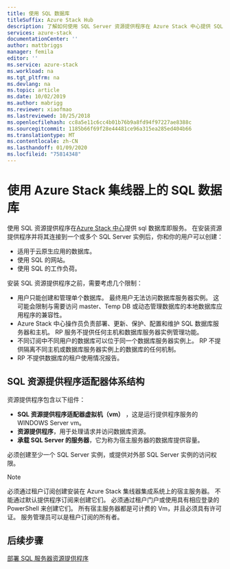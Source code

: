 ```yaml
---
title: 使用 SQL 数据库
titleSuffix: Azure Stack Hub
description: 了解如何使用 SQL Server 资源提供程序在 Azure Stack 中心提供 SQL 数据库即服务。
services: azure-stack
documentationCenter: ''
author: mattbriggs
manager: femila
editor: ''
ms.service: azure-stack
ms.workload: na
ms.tgt_pltfrm: na
ms.devlang: na
ms.topic: article
ms.date: 10/02/2019
ms.author: mabrigg
ms.reviewer: xiaofmao
ms.lastreviewed: 10/25/2018
ms.openlocfilehash: cc8a5e11c6cc4b01b76b9a8fd94f97227ae8388c
ms.sourcegitcommit: 1185b66f69f28e44481ce96a315ea285ed404b66
ms.translationtype: MT
ms.contentlocale: zh-CN
ms.lasthandoff: 01/09/2020
ms.locfileid: "75814348"
---
```

# <a name="use-sql-databases-on-azure-stack-hub"></a>使用 Azure Stack 集线器上的 SQL 数据库

使用 SQL 资源提供程序在[Azure Stack 中心](azure-stack-overview.md)提供 sql 数据库即服务。 在安装资源提供程序并将其连接到一个或多个 SQL Server 实例后，你和你的用户可以创建：

- 适用于云原生应用的数据库。
- 使用 SQL 的网站。
- 使用 SQL 的工作负荷。

安装 SQL 资源提供程序之前，需要考虑几个限制：

- 用户只能创建和管理单个数据库。 最终用户无法访问数据库服务器实例。 这可能会限制与需要访问 master、Temp DB 或动态管理数据库的本地数据库应用程序的兼容性。
- Azure Stack 中心操作员负责部署、更新、保护、配置和维护 SQL 数据库服务器和主机。 RP 服务不提供任何主机和数据库服务器实例管理功能。 
- 不同订阅中不同用户的数据库可以位于同一个数据库服务器实例上。 RP 不提供隔离不同主机或数据库服务器实例上的数据库的任何机制。
- RP 不提供数据库的租户使用情况报告。

## <a name="sql-resource-provider-adapter-architecture"></a>SQL 资源提供程序适配器体系结构

资源提供程序包含以下组件：

- **SQL 资源提供程序适配器虚拟机（vm）** ，这是运行提供程序服务的 WINDOWS Server vm。
- **资源提供程序**，用于处理请求并访问数据库资源。
- **承载 SQL Server 的服务器**，它为称为宿主服务器的数据库提供容量。

必须创建至少一个 SQL Server 实例，或提供对外部 SQL Server 实例的访问权限。

> [!NOTE]
> 必须通过租户订阅创建安装在 Azure Stack 集线器集成系统上的宿主服务器。 不能通过默认提供程序订阅来创建它们。 必须通过租户门户或使用具有相应登录的 PowerShell 来创建它们。 所有宿主服务器都是可计费的 Vm，并且必须具有许可证。 服务管理员可以是租户订阅的所有者。

## <a name="next-steps"></a>后续步骤

[部署 SQL 服务器资源提供程序](azure-stack-sql-resource-provider-deploy.md)

